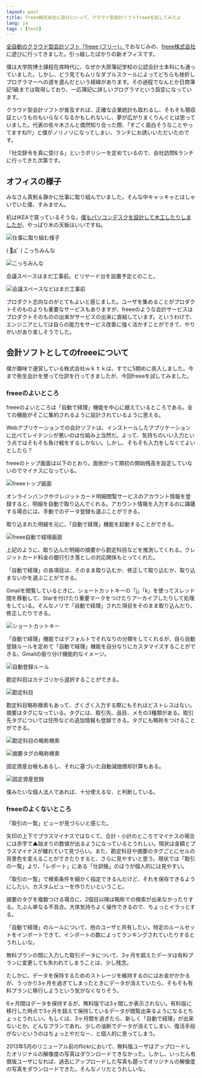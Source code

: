 ```yaml
---
layout: post
title: freee株式会社に遊びにいって、クラウド型会計ソフトfreeeを試してみたよ
lang: ja
tags : [tech]
---
```

[全自動のクラウド型会計ソフト「freee (フリー)」](http://www.freee.co.jp/)でおなじみの、[freee株式会社](http://www.freee.co.jp/company)に遊びに行ってきました。引っ越したばかりの新オフィスです。

僕は大学院博士課程在席時代に、なぜか大原簿記学校の公認会計士本科にも通っていました。しかし、どう見てもムリなダブルスクールによってどちらも挫折しプログラマーへの道を選んだという経緯があります。その過程でなんとか日商簿記1級までは取得しており、一応簿記に詳しいプログラマという設定になっています。

クラウド型会計ソフトが普及すれば、正確な企業統計も取れるし、そもそも領収証というものもいらなくなるかもしれないし、夢が広がりまくりんぐとは思っていました。代表の佐々木さんと偶然知り合った際、「すごく面白そうなことやってますね!!!」と僕がノリノリになってしまい、ランチにお誘いいただいたのです。

「社交辞令を真に受ける」というポリシーを定めているので、会社訪問&ランチに行ってきた次第です。

## オフィスの様子

みなさん真剣＆静かに仕事に取り組んでいました。そんな中キャッキャとはしゃいでいた僕、すみません。

机はIKEAで買っているそうな。[僕もパソコンデスクを設計して木工したりしましたが](http://blog.wktk.co.jp/archives/266)、やっぱり木の天板はいいですね。

![仕事に取り組む様子](/assets/images/entry/2013-09-06/freee1.jpg)

( ﾟдﾟ ) こっちみんな

![こっちみんな](/assets/images/entry/2013-09-06/freee2.jpg)

会議スペースはまだ工事前。ビリヤード台を設置予定とのこと。

![会議スペースなどはまだ工事前](/assets/images/entry/2013-09-06/freee3.jpg)

プロダクト志向なのがとてもよいと感じました。ユーザを集めることがプロダクトそのものよりも重要なサービスもありますが、freeeのような会計サービスはプロダクトそのものの出来がサービスの出来に直結しています。というわけで、エンジニアとしては自らの能力をサービス改善に強く活かすことができて、やりがいがあり楽しそうでした。

## 会計ソフトとしてのfreeeについて

僕が趣味で運営している株式会社ｗｋｔｋは、すでに5期めに突入しました。今まで弥生会計を使って仕訳を行ってきましたが、今回freeeを試してみました。

### freeeのよいところ

freeeのよいところは「自動で経理」機能を中心に据えているところである。全ての機能がそこに集約されるように設計されているように思える。

Webアプリケーションでの会計ソフトは、インストールしたアプリケーションに比べてレイテンシが悪いのは仕組み上当然だ。よって、気持ちのいい入力という点ではそもそも負け戦をするしかない。しかし、そもそも入力をしなくてよいとしたら？

freeeのトップ画面は以下のとおり。面倒がって期初の開始残高を設定していないのでマイナスになっている。

![freeeトップ画面](/assets/images/entry/2013-09-06/freee-top.png)

オンラインバンクやクレジットカード明細閲覧サービスのアカウント情報を登録すると、明細を自動で取り込んでくれる。アカウント情報を入力するのに躊躇する場合には、手動でのデータ登録も選ぶことができる。

取り込まれた明細を元に、「自動で経理」機能を起動することができる。

![freee自動で経理画面](/assets/images/entry/2013-09-06/freee-auto.png)

上記のように、取り込んだ明細の摘要から勘定科目などを推測してくれる。クレジットカード料金の銀行引き落としの対応関係もとってくれた。

「自動で経理」の各項目は、そのまま取り込むか、修正して取り込むか、取り込まないかを選ぶことができる。

Gmailを閲覧しているときに、ショートカットキーの「j」「k」を使ってスレッド間を移動して、Starを付けたり重要マークをつけたりアーカイブしたりして処理をしている。そんなノリで「自動で経理」された項目をそのまま取り込んだり、修正したりできる。

![ショートカットキー](/assets/images/entry/2013-09-06/freee-shortcut.png)

「自動で経理」機能ではデフォルトでそれなりの分類をしてくれるが、自ら自動登録ルールを定めて「自動で経理」機能を自分なりにカスタマイズすることができる。Gmailの振り分け機能的なイメージ。

![自動登録ルール](/assets/images/entry/2013-09-06/freee-matcher.png)

勘定科目はカテゴリから選択することができる。

![勘定科目](/assets/images/entry/2013-09-06/freee-account-type.png)

勘定科目略称検索もあって、ざくざく入力する際にもそれほどストレスはない。摘要はタグになっている。タグには、取引先、品目、メモの3種類がある。取引先タグについては住所などの追加情報も登録できる。タグにも略称をつけることができる。

![勘定科目の略称検索](/assets/images/entry/2013-09-06/freee-account-type-prefix.png)

![摘要タグの略称検索](/assets/images/entry/2013-09-06/freee-tag.png)

固定資産台帳もあるし、それに基づいた自動減価償却計算もある。

![固定資産登録](/assets/images/entry/2013-09-06/freee-fixed-assets.png)

僕みたいな個人法人であれば、十分使えるな、と判断している。

### freeeのよくないところ

「取引の一覧」ビューが見づらいと感じた。

矢印の上下でプラスマイナスではなくて、合計・小計のところでマイナスの場合には赤字で▲始まりの数値が出るようになっているとうれしい。現状は金額とプラスマイナスが離れていて見づらい。また、勘定科目や摘要のタグごとにセルの背景色を変えることができたりすると、さらに見やすいと思う。現状では「取引の一覧」より、「レポート」にある「仕訳帳」のほうが個人的には見やすい。

「取引の一覧」で検索条件を細かく指定できるんだけど、それを保存できるようにしたい。カスタムビューを作りたいということ。

摘要のタグを複数つける場合に、2個目以降は略称での検索が出来なかったりする。たぶん単なる不具合。大体気持ちよく操作できるので、ちょっとイラっとする。

「自動で経理」のルールについて、他のユーザと共有したい。特定のルールセットをインポートできて、インポートの数によってランキングされていたりするとうれしいな。

無料プランの間に入力した取引データについて、3ヶ月を超えたデータは有料プランに変更しても失われてしまうことは、少し残念。

たしかに、データを保持するためのストレージを維持するのにはお金がかかるが、うっかり3ヶ月を過ぎてしまったときにデータが消えていたら、そもそも有料プランに移行しようという気がなくなりそう。

6ヶ月間はデータを保持するが、無料版では3ヶ間しか表示されない。有料版に移行した時点で3ヶ月を超えて保持しているデータが閲覧出来るようになるとちょっとうれしい。もしくは、3ヶ月間を過ぎたら、新しく「自動で経理」が出来ないとか。どんなプランであれ、少しの油断でデータが消えてしまい、復活手段がないというのはちょっとやだなー、と個人的に思ってしまう。

2013年5月のリニューアル前のflickrにおいて、無料版ユーザはアップロードしたオリジナルの解像度の写真はダウンロードできなかった。しかし、いったん有償版ユーザになれば、過去にアップロードした写真も遡ってオリジナルの解像度の写真をダウンロードできた。そんなノリだとうれしいな。
